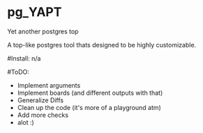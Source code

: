 # pg_YAPT
Yet another postgres top

A top-like postgres tool thats designed to be highly customizable.

#Install:
n/a

#ToDO:
- Implement arguments
- Implement boards (and different outputs with that)
- Generalize Diffs
- Clean up the code (it's more of a playground atm)
- Add more checks
- alot :)
